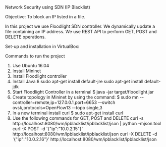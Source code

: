Network Security using SDN (IP Blacklist)

Objective: To block an IP listed in a file.

In this project we use Floodlight SDN controller. We dynamically update a file containing an IP address. We use REST API to perform GET, POST and DELETE operations.

Set-up and installation in VirtualBox:

Commands to run the project

1. Use Ubuntu 16.04
2. Install Mininet
3. Install Floodlight controller 
4. Install Java 8
   sudo apt-get install default-jre 
   sudo apt-get install default-jdk
5. Start Floodlight Controller in a terminal
   $ java -jar target/floodlight.jar
6. Create topology in Mininet by using the command:
    $ sudo mn --controller=remote,ip=127.0.0.1,port=6653 --switch ovsk,protocols=OpenFlow13 --topo single,3
7. In a new terminal install curl
   $ sudo apt-get install curl
8. Use the following commands for GET, POST and DELETE 
   curl -s http://localhost:8080/wm/ipblacklist/ipblacklist/json | python -mjson.tool
   curl -X POST -d '{"ip":"10.0.2.15"}' http://localhost:8080/wm/ipblacklist/ipblacklist/json
   curl -X DELETE -d '{"ip":"10.0.2.16"}' http://localhost:8080/wm/ipblacklist/ipblacklist/json


